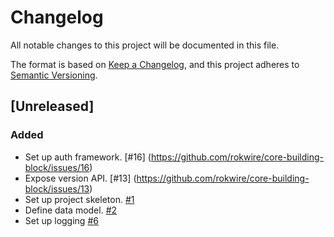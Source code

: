 # Changelog

All notable changes to this project will be documented in this file.

The format is based on [Keep a Changelog](https://keepachangelog.com/en/1.0.0/),
and this project adheres to [Semantic Versioning](https://semver.org/spec/v2.0.0.html).

## [Unreleased]

### Added

- Set up auth framework. [#16] (https://github.com/rokwire/core-building-block/issues/16)
- Expose version API. [#13] (https://github.com/rokwire/core-building-block/issues/13)
- Set up project skeleton. [#1](https://github.com/rokwire/core-building-block/issues/1)
- Define data model. [#2](https://github.com/rokwire/core-building-block/issues/2)
- Set up logging [#6](https://github.com/rokwire/core-building-block/issues/6)
